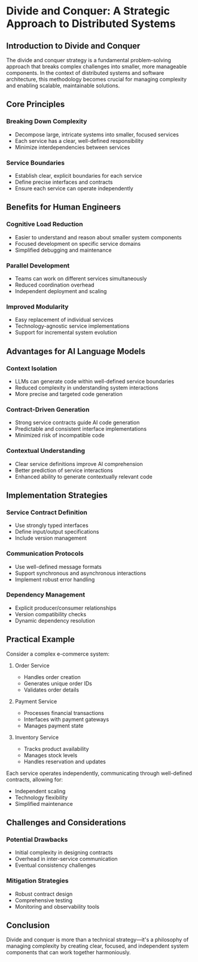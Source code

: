 # Divide and Conquer: A Strategic Approach to Distributed Systems

## Introduction to Divide and Conquer

The divide and conquer strategy is a fundamental problem-solving approach that breaks complex challenges into smaller, more manageable components. In the context of distributed systems and software architecture, this methodology becomes crucial for managing complexity and enabling scalable, maintainable solutions.

## Core Principles

### Breaking Down Complexity
- Decompose large, intricate systems into smaller, focused services
- Each service has a clear, well-defined responsibility
- Minimize interdependencies between services

### Service Boundaries
- Establish clear, explicit boundaries for each service
- Define precise interfaces and contracts
- Ensure each service can operate independently

## Benefits for Human Engineers

### Cognitive Load Reduction
- Easier to understand and reason about smaller system components
- Focused development on specific service domains
- Simplified debugging and maintenance

### Parallel Development
- Teams can work on different services simultaneously
- Reduced coordination overhead
- Independent deployment and scaling

### Improved Modularity
- Easy replacement of individual services
- Technology-agnostic service implementations
- Support for incremental system evolution

## Advantages for AI Language Models

### Context Isolation
- LLMs can generate code within well-defined service boundaries
- Reduced complexity in understanding system interactions
- More precise and targeted code generation

### Contract-Driven Generation
- Strong service contracts guide AI code generation
- Predictable and consistent interface implementations
- Minimized risk of incompatible code

### Contextual Understanding
- Clear service definitions improve AI comprehension
- Better prediction of service interactions
- Enhanced ability to generate contextually relevant code

## Implementation Strategies

### Service Contract Definition
- Use strongly typed interfaces
- Define input/output specifications
- Include version management

### Communication Protocols
- Use well-defined message formats
- Support synchronous and asynchronous interactions
- Implement robust error handling

### Dependency Management
- Explicit producer/consumer relationships
- Version compatibility checks
- Dynamic dependency resolution

## Practical Example

Consider a complex e-commerce system:

1. Order Service
   - Handles order creation
   - Generates unique order IDs
   - Validates order details

2. Payment Service
   - Processes financial transactions
   - Interfaces with payment gateways
   - Manages payment state

3. Inventory Service
   - Tracks product availability
   - Manages stock levels
   - Handles reservation and updates

Each service operates independently, communicating through well-defined contracts, allowing for:
- Independent scaling
- Technology flexibility
- Simplified maintenance

## Challenges and Considerations

### Potential Drawbacks
- Initial complexity in designing contracts
- Overhead in inter-service communication
- Eventual consistency challenges

### Mitigation Strategies
- Robust contract design
- Comprehensive testing
- Monitoring and observability tools

## Conclusion

Divide and conquer is more than a technical strategy—it's a philosophy of managing complexity by creating clear, focused, and independent system components that can work together harmoniously.